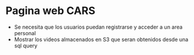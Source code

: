 # Pagina web CARS


* Se necesita que los usuarios puedan registrarse y acceder a un area personal
* Mostrar los videos almacenados en S3 que seran obtenidos desde una sql query
